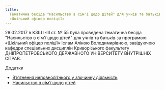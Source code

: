 ```yaml
---
title:
  Тематична бесіда "Насильство в сім'ї щодо дітей" для учнів та батьків за програмою
  «Шкільний офіцер поліції»
---
```


28.02.2017 в КЗШ І-ІІІ ст. № 55 була проведена тематична бесіда "Насильство в сім'ї щодо дітей" для учнів та батьків за програмою «Шкільний офіцер поліції» Іслам Аліною Володимирівною, завідуючою кафедри спеціальних дисциплін Криворізького факультету ДНІПРОПЕТРОВСЬКОГО ДЕРЖАВНОГО УНІВЕРСИТЕТУ ВНУТРІШНІХ СПРАВ.

Додатки

- [Втягнення неповнолітнього у злочинну діяльність](https://drive.google.com/open?id=0B2WFhDmnmBnUb0RkS09aaV9IeG8)
- [Насильство в сім’ї щодо дітей](https://drive.google.com/open?id=0B2WFhDmnmBnUWUZZM0VScVhocVU)
